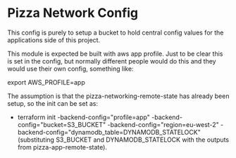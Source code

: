 # Pizza Network Config

This config is purely to setup a bucket to hold central config values for the applications
side of this project.

This module is expected be built with aws app profile. Just to be clear this is set in the config, but normally
different people would do this and they would use their own config, something like:

export AWS_PROFILE=app

The assumption is that the pizza-networking-remote-state has already been setup, so the
init can be set as:
- terraform init -backend-config="profile=app" -backend-config="bucket=S3_BUCKET" -backend-config="region=eu-west-2" -backend-config="dynamodb_table=DYNAMODB_STATELOCK" (substituting S3_BUCKET and DYNAMODB_STATELOCK with the outputs
from pizza-app-remote-state).


